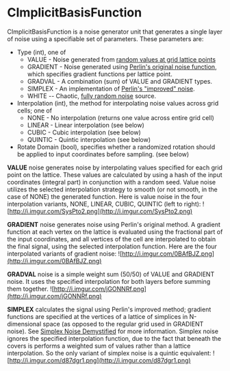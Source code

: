# CImplicitBasisFunction #

CImplicitBasisFunction is a noise generator unit that generates a single layer of noise using a specifiable set of parameters. These parameters are:

  * Type (int), one of
    * VALUE - Noise generated from [random values at grid lattice points](ValueNoise.md)
    * GRADIENT - Noise generated using [Perlin's original noise function](PerlinNoise.md), which specifies gradient functions per lattice point.
    * GRADVAL - A combination (sum) of VALUE and GRADIENT types.
    * SIMPLEX - An implementation of [Perlin's "improved" noise](PerlinSimplexNoise.md).
    * WHITE -- Chaotic, [fully random noise](WhiteNoise.md) source.
  * Interpolation (int), the method for interpolating noise values across grid cells; one of
    * NONE - No interpolation (returns one value across entire grid cell)
    * LINEAR - Linear interpolation (see below)
    * CUBIC - Cubic interpolation (see below)
    * QUINTIC - Quintic interpolation (see below)
  * Rotate Domain (bool), specifies whether a randomized rotation should be applied to input coordinates before sampling. (see below)

**VALUE** noise generates noise by interpolating values specified for each grid point on the lattice. These values are calculated by using a hash of the input coordinates (integral part) in conjunction with a random seed. Value noise utilizes the selected interpolation strategy to smooth (or not smooth, in the case of NONE) the generated function. Here is value noise in the four interpolation variants, NONE, LINEAR, CUBIC, QUINTIC (left to right):
![http://i.imgur.com/SysPto2.png](http://i.imgur.com/SysPto2.png)

**GRADIENT** noise generates noise using Perlin's original method. A gradient function at each vertex on the lattice is evaluated using the fractional part of the input coordinates, and all vertices of the cell are interpolated to obtain the final signal, using the selected interpolation function. Here are the four interpolated variants of gradient noise:
![http://i.imgur.com/0BAfBJZ.png](http://i.imgur.com/0BAfBJZ.png)

**GRADVAL** noise is a simple weight sum (50/50) of VALUE and GRADIENT noise. It uses the specified interpolation for both layers before summing them together.
![http://i.imgur.com/jGONNRf.png](http://i.imgur.com/jGONNRf.png)

**SIMPLEX** calculates the signal using Perlin's improved method; gradient functions are specified at the vertices of a lattice of simplices in N-dimensional space (as opposed to the regular grid used in GRADIENT noise). See [Simplex Noise Demystified](http://webstaff.itn.liu.se/~stegu/simplexnoise/simplexnoise.pdf) for more information. Simplex noise ignores the specified interpolation function, due to the fact that beneath the covers is performs a weighted sum of values rather than a lattice interpolation. So the only variant of simplex noise is a quintic equivalent:
![http://i.imgur.com/d87dgr1.png](http://i.imgur.com/d87dgr1.png)